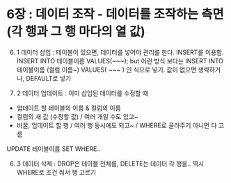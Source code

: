 ﻿# 6장 : 데이터 조작 - 데이터를 조작하는 측면 (각 행과 그 행 마다의 열 값)


6. 1 데이터 삽입 : 테이블이 있으면, 데이터를 넣어야 관리를 한다. INSERT를 이용함. INSERT INTO 테이블이름 VALUES(~~~); but 이런 방식 보다는 INSERT INTO 테이블이름 (컬럼 이름~) VALUES( ~~~ ) 인 식으로 넣기. 값이 없으면 생략하거나, DEFAULT로 넣기

6. 2 데이터 업데이트 : 이미 삽입된 데이터를 수정할 때

- 업데이트 할 테이블의 이름 & 컬럼의 이름
- 컬럼의 새 값 (수정할 값) / 여러 개일 수도 있고~
- 바꿀, 업데이트 할 행 / 여러 행 동시에도 되고~ / WHERE로 골라주기 아니면 다 고름

UPDATE 테이블이름 SET WHERE..

6. 3 데이터 삭제 : DROP은 테이블 전체를, DELETE는 데이터 각 행을.. 역시 WHERE로 조건 줘서 행 고르기